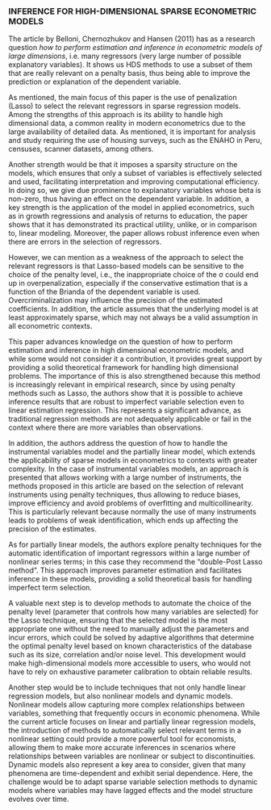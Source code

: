 ### INFERENCE FOR HIGH-DIMENSIONAL SPARSE ECONOMETRIC MODELS
The article by Belloni, Chernozhukov and Hansen (2011) has as a research question _how to perform estimation and inference in econometric models of large dimensions_, i.e. many regressors (very large number of possible explanatory variables). It shows us HDS methods to use a subset of them that are really relevant on a penalty basis, thus being able to improve the prediction or explanation of the dependent variable.

As mentioned, the main focus of this paper is the use of penalization (Lasso) to select the relevant regressors in sparse regression models. Among the strengths of this approach is its ability to handle high dimensional data, a common reality in modern econometrics due to the large availability of detailed data. As mentioned, it is important for analysis and study requiring the use of housing surveys, such as the ENAHO in Peru, censuses, scanner datasets, among others.

Another strength would be that it imposes a sparsity structure on the models, which ensures that only a subset of variables is effectively selected and used, facilitating interpretation and improving computational efficiency. In doing so, we give due prominence to explanatory variables whose beta is non-zero, thus having an effect on the dependent variable. In addition, a key strength is the application of the model in applied econometrics, such as in growth regressions and analysis of returns to education, the paper shows that it has demonstrated its practical utility, unlike, or in comparison to, linear modeling. Moreover, the paper allows robust inference even when there are errors in the selection of regressors.

However, we can mention as a weakness of the approach to select the relevant regressors is that Lasso-based models can be sensitive to the choice of the penalty level, i.e., the inappropriate choice of the σ could end up in overpenalization, especially if the conservative estimation that is a function of the Brianda of the dependent variable is used. Overcriminalization may influence the precision of the estimated coefficients. In addition, the article assumes that the underlying model is at least approximately sparse, which may not always be a valid assumption in all econometric contexts.

This paper advances knowledge on the question of how to perform estimation and inference in high dimensional econometric models, and while some would not consider it a contribution, it provides great support by providing a solid theoretical framework for handling high dimensional problems. The importance of this is also strengthened because this method is increasingly relevant in empirical research, since by using penalty methods such as Lasso, the authors show that it is possible to achieve inference results that are robust to imperfect variable selection even to linear estimation regression. This represents a significant advance, as traditional regression methods are not adequately applicable or fail in the context where there are more variables than observations.

In addition, the authors address the question of how to handle the instrumental variables model and the partially linear model, which extends the applicability of sparse models in econometrics to contexts with greater complexity. In the case of instrumental variables models, an approach is presented that allows working with a large number of instruments, the methods proposed in this article are based on the selection of relevant instruments using penalty techniques, thus allowing to reduce biases, improve efficiency and avoid problems of overfitting and multicollinearity. This is particularly relevant because normally the use of many instruments leads to problems of weak identification, which ends up affecting the precision of the estimates.

As for partially linear models, the authors explore penalty techniques for the automatic identification of important regressors within a large number of nonlinear series terms; in this case they recommend the “double-Post Lasso method”. This approach improves parameter estimation and facilitates inference in these models, providing a solid theoretical basis for handling imperfect term selection.

A valuable next step is to develop methods to automate the choice of the penalty level (parameter that controls how many variables are selected) for the Lasso technique, ensuring that the selected model is the most appropriate one without the need to manually adjust the parameters and incur errors, which could be solved by adaptive algorithms that determine the optimal penalty level based on known characteristics of the database such as its size, correlation and/or noise level. This development would make high-dimensional models more accessible to users, who would not have to rely on exhaustive parameter calibration to obtain reliable results.

Another step would be to include techniques that not only handle linear regression models, but also nonlinear models and dynamic models. Nonlinear models allow capturing more complex relationships between variables, something that frequently occurs in economic phenomena. While the current article focuses on linear and partially linear regression models, the introduction of methods to automatically select relevant terms in a nonlinear setting could provide a more powerful tool for economists, allowing them to make more accurate inferences in scenarios where relationships between variables are nonlinear or subject to discontinuities. Dynamic models also represent a key area to consider, given that many phenomena are time-dependent and exhibit serial dependence. Here, the challenge would be to adapt sparse variable selection methods to dynamic models where variables may have lagged effects and the model structure evolves over time.
